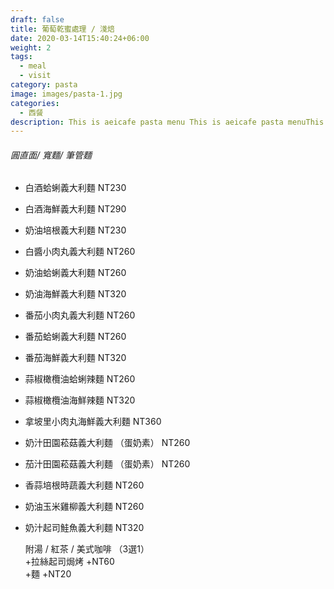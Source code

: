 ```yaml
---
draft: false
title: 葡萄乾蜜處理 / 淺焙 
date: 2020-03-14T15:40:24+06:00
weight: 2
tags:
  - meal
  - visit
category: pasta
image: images/pasta-1.jpg
categories:
  - 西餐
description: This is aeicafe pasta menu This is aeicafe pasta menuThis is aeicafe pasta menuThis is aeicafe pasta menuThis is aeicafe pasta menu
---
```

###### 圓直面/ 寬麵/ 筆管麵

* 白酒蛤蜊義大利麵  NT230 
* 白酒海鮮義大利麵  NT290
* 奶油培根義大利麵  NT230
* 白醬小肉丸義大利麵  NT260
* 奶油蛤蜊義大利麵  NT260
* 奶油海鮮義大利麵  NT320
* 番茄小肉丸義大利麵  NT260
* 番茄蛤蜊義大利麵  NT260
* 番茄海鮮義大利麵  NT320
* 蒜椒橄欖油蛤蜊辣麵  NT260 
* 蒜椒橄欖油海鮮辣麵  NT320 
* 拿坡里小肉丸海鮮義大利麵 NT360
* 奶汁田園菘菇義大利麵 （蛋奶素） NT260
* 茄汁田園菘菇義大利麵 （蛋奶素） NT260
* 香蒜培根時蔬義大利麵  NT260
* 奶油玉米雞柳義大利麵  NT260
* 奶汁起司鮭魚義大利麵  NT320

  附湯 / 紅茶 / 美式咖啡 （3選1）\
  +拉絲起司焗烤 +NT60\
  +麵 +NT20
